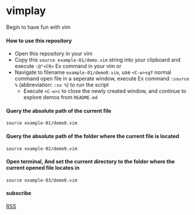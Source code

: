 # vimplay
Begin to have fun with vim

#### How to use this repository

- Open this repository in your vim
- Copy this `source example-01/demo.vim` string into your clipboard and execute `:@"<CR>` Ex command in your vim or
- Navigate to filename `example-01/demo0.vim`, use `<C-w>sgf` normal command open file in a seperate window, execute Ex command `:source %` (abbreviation: `:so %`) to run the script
  - Execute `<C-w>c` to close the newly created window, and continue to explore demos from `README.md`

#### Query the absolute path of the current file

```vim
source example-01/demo0.vim
```

#### Query the absolute path of the folder where the current file is located

```vim
source example-02/demo0.vim
```

#### Open terminal, And set the current directory to the folder where the current opened file locates in

```vim
source example-03/demo0.vim
```

#### subscribe

[RSS](https://github.com/jinmiaoluo/vimplay/commits/master.atom)

